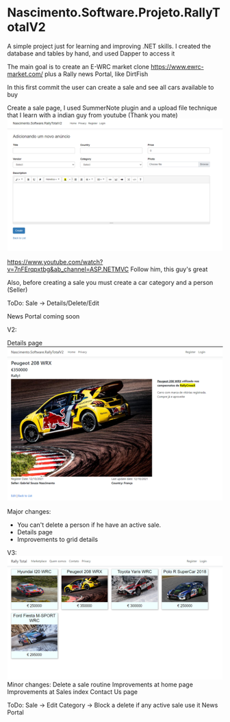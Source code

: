 # Nascimento.Software.Projeto.RallyTotalV2


A simple project just for learning and improving .NET skills. I created the database and tables by hand, and used Dapper to access it

The main goal is to create an E-WRC market clone https://www.ewrc-market.com/   plus a Rally news Portal, like DirtFish

In this first commit the user can create a sale and see all cars available to buy

Create a sale page, I used SummerNote plugin and a upload file technique that I learn with a indian guy from youtube (Thank you mate)
<img src="https://github.com/Gabriel-0216/Nascimento.Software.RallyTotal/blob/master/ImagesFolder/001_CreatingSale.PNG">

https://www.youtube.com/watch?v=7nFErqpxtbg&ab_channel=ASP.NETMVC 
Follow him, this guy's great

Also, before creating a sale you must create a car category and a person (Seller)

ToDo: Sale -> Details/Delete/Edit

News Portal coming soon


V2:

Details page
<img src="https://github.com/Gabriel-0216/Nascimento.Software.RallyTotal/blob/master/ImagesFolder/003_Details.PNG">

Major changes: 
- You can't delete a person if he have an active sale.
- Details page
- Improvements to grid details

V3: 
<img src="https://github.com/Gabriel-0216/Nascimento.Software.RallyTotal/blob/master/ImagesFolder/003_SalesGrid.PNG">
Minor changes:
Delete a sale routine
Improvements at home page
Improvements at Sales index
Contact Us page


ToDo:
Sale -> Edit
Category -> Block a delete if any active sale use it
News Portal


